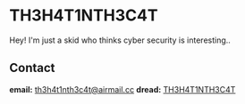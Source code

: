 # TH3H4T1NTH3C4T
Hey! I'm just a skid who thinks cyber security is interesting..

## Contact
**email:** [th3h4t1nth3c4t@airmail.cc](mailto:th3h4t1nth3c4t@airmail.cc)
**dread:** [TH3H4T1NTH3C4T](dreadytognbh7m5nlmqsogzzlxjy75iuxkulewbhxcorupbqahact2yd.onion/u/TH3H4T1NTH3C4T/)
